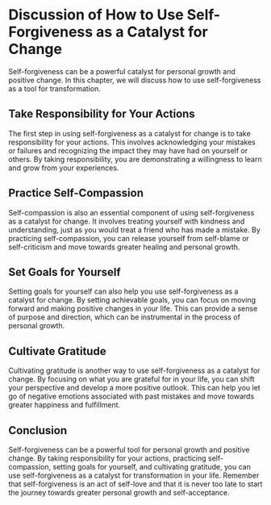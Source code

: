# Discussion of How to Use Self-Forgiveness as a Catalyst for Change

Self-forgiveness can be a powerful catalyst for personal growth and positive change. In this chapter, we will discuss how to use self-forgiveness as a tool for transformation.

Take Responsibility for Your Actions
------------------------------------

The first step in using self-forgiveness as a catalyst for change is to take responsibility for your actions. This involves acknowledging your mistakes or failures and recognizing the impact they may have had on yourself or others. By taking responsibility, you are demonstrating a willingness to learn and grow from your experiences.

Practice Self-Compassion
------------------------

Self-compassion is also an essential component of using self-forgiveness as a catalyst for change. It involves treating yourself with kindness and understanding, just as you would treat a friend who has made a mistake. By practicing self-compassion, you can release yourself from self-blame or self-criticism and move towards greater healing and personal growth.

Set Goals for Yourself
----------------------

Setting goals for yourself can also help you use self-forgiveness as a catalyst for change. By setting achievable goals, you can focus on moving forward and making positive changes in your life. This can provide a sense of purpose and direction, which can be instrumental in the process of personal growth.

Cultivate Gratitude
-------------------

Cultivating gratitude is another way to use self-forgiveness as a catalyst for change. By focusing on what you are grateful for in your life, you can shift your perspective and develop a more positive outlook. This can help you let go of negative emotions associated with past mistakes and move towards greater happiness and fulfillment.

Conclusion
----------

Self-forgiveness can be a powerful tool for personal growth and positive change. By taking responsibility for your actions, practicing self-compassion, setting goals for yourself, and cultivating gratitude, you can use self-forgiveness as a catalyst for transformation in your life. Remember that self-forgiveness is an act of self-love and that it is never too late to start the journey towards greater personal growth and self-acceptance.
